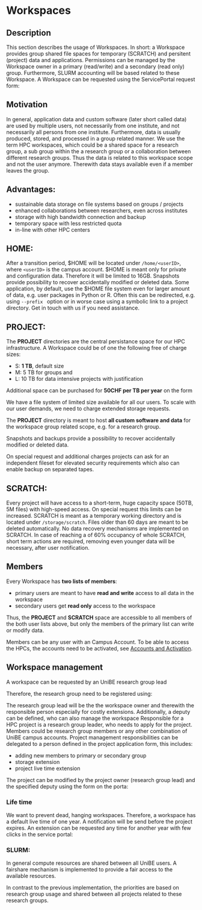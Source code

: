 # Workspaces

## Description

This section describes the usage of Workspaces. In short: a Workspace provides group shared file spaces for temporary (SCRATCH) and persitent (project) data and applications. Permissions can be managed by the Workspace owner in a primary (read/write) and a secondary (read only) group. Furthermore, SLURM accounting will be based related to these Workspace. 
A Workspace can be requested using the ServicePortal request form:

[//]: # (TODO provide link to the application page)

## Motivation

In general, application data and custom software (later short called data) are used by multiple users, not necessarily from one institute, and not necessarily all persons from one institute. 
Furthermore, data is usually produced, stored, and processed in a group related manner. 
We use the term HPC workspaces, which could be a shared space for a research group, a sub group within the a research group or a collaboration between different research groups.
Thus the data is related to this workspace scope and not the user anymore. Therewith data stays available even if a member leaves the group.


## Advantages:
- sustainable data storage on file systems based on groups / projects
- enhanced collaborations between researchers, even across institutes
- storage with high bandwidth connection and backup
- temporary space with less restricted quota
- in-line with other HPC centers

## HOME: 
[//]: # (TODO verify the default home size)
After a transition period, $HOME will be located under `/home/<userID>`, where `<userID>` is the campus account. $HOME is meant only for private and configuration data. Therefore it will be limited to 16GB. 
Snapshots provide possibility to recover accidentally modified or deleted data. 
Some application, by default, use the $HOME file system even for larger amount of data, e.g. user packages in Python or R. Often this can be redirected, e.g. using `--prefix ` option or in worse case using a symbolic link to a project directory. Get in touch with us if you need assistance.

## PROJECT: 
The **PROJECT** directories are the central persistance space for our HPC infrastructure. A Workspace could be of one the following free of charge sizes:

- S: **1 TB**, default size
- M: 5 TB for groups and
- L: 10 TB for data intensive projects with justification

Additional space can be purchased for **50CHF per TB per year** on the form 

[//]: # (TODO Link to extension form)

We have a file system of limited size available for all our users. 
To scale with our user demands, we need to charge extended storage requests.

The **PROJECT** directory is meant to host **all custom software and data** for the workspace group related scope, e.g. for a research group.

Snapshots and backups provide a possibility to recover accidentally modified or deleted data.

On special request and additional charges projects can ask for an independent fileset for elevated security requirements which also can enable backup on separated tapes.

## SCRATCH: 
Every project will have access to a short-term, huge capacity space (50TB, 5M files) with high-speed access. On special request this limits can be increased.
SCRATCH is meant as a temporary working directory and is located under `/storage/scratch`. 
Files older than 60 days are meant to be deleted automatically. 
No data recovery mechanisms are implemented on SCRATCH.
In case of reaching a of 60% occupancy of whole SCRATCH, short term actions are required, removing even younger data will be necessary, after user notification. 

## Members
Every Workspace has **two lists of members**:

- primary users are meant to have **read and write** access to all data in the workspace
- secondary users get **read only** access to the workspace

Thus, the **PROJECT** and **SCRATCH** space are accessible to all members of the both user lists above, but only the members of the primary list can write or modify data. 

Members can be any user with an Campus Account. To be able to access the HPCs, the accounts need to be activated, see [Accounts and Activation](account.md).

## Workspace management

A workspace can be requested by an UniBE research group lead

[//]: # (TODO provide link to the ServicePortal)

Therefore, the research group need to be registered using:

[//]: # (TODO provide link to the ServicePortal)

The research group lead will be the the workspace owner and therewith the responsible person especially for costly extensions. Additionally, a deputy can be defined, who can also manage the workspace
Responsible for a HPC project is a research group leader, who needs to apply for the project. Members could be research group members or any other combination of UniBE campus accounts. Project management responsibilities can be delegated to a person defined in the project application form, this includes:

- adding new members to primary or secondary group
- storage extension
- project live time extension


[//]: # (TODO what is the data live time)

The project can be modified by the project owner (research group lead) and the specified deputy using the form on the porta:

[//]: # (TODO provide link to the ServicePortal)

### Life time
We want to prevent dead, hanging workspaces. Therefore, a workspace has a default live time of one year. A notification will be send before the project expires. An extension can be requested any time for another year with few clicks in the service portal:

[//]: # (TODO provide link to the ServicePortal)


### SLURM: 
In general compute resources are shared between all UniBE users. 
A fairshare mechanism is implemented to provide a fair access to the available resources. 

[//]: # (TODO link to fairshare description)

In contrast to the previous implementation, the priorities are based on research group usage and shared between all projects related to these research groups. 

[//]: # (TODO how do we implement?)
